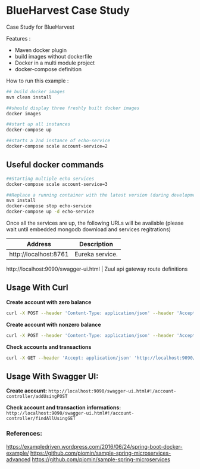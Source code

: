 # BlueHarvest Case Study

Case Study for BlueHarvest

Features :
- Maven docker plugin
- build images without dockerfile
- Docker in a multi module project
- docker-compose definition

How to run this example :

```sh
## build docker images
mvn clean install

##should display three freshly built docker images
docker images

##start up all instances
docker-compose up

##starts a 2nd instance of echo-service
docker-compose scale account-service=2
```

## Useful docker commands
```sh
##Starting multiple echo services
docker-compose scale account-service=3

##Replace a running container with the latest version (during development)
mvn install
docker-compose stop echo-service
docker-compose up -d echo-service
```

Once all the services are up, the following URLs will be available 
(please wait until embedded mongodb download and services regitrations)

Address | Description
--- | ---
http://localhost:8761 | Eureka service.

http://localhost:9090/swagger-ui.html | Zuul api gateway route definitions


## Usage With Curl

**Create account with zero balance**
```sh
curl -X POST --header 'Content-Type: application/json' --header 'Accept: application/json' 'http://localhost:9090/api/account/?customer=1&balance=0&firstName=adnan&surname=ozdemir'
```
**Create account with nonzero balance**
```sh
curl -X POST --header 'Content-Type: application/json' --header 'Accept: application/json' 'http://localhost:9090/api/account/?customer=1&balance=20&firstName=adnan&surname=ozdemir'
```
**Check accounts and transactions**
```sh
curl -X GET --header 'Accept: application/json' 'http://localhost:9090/api/account/'
```

## Usage With Swagger UI:

**Create account:**
`http://localhost:9090/swagger-ui.html#!/account-controller/addUsingPOST
`

**Check account and transaction informations:**
`http://localhost:9090/swagger-ui.html#!/account-controller/findAllUsingGET
`

### References:
https://exampledriven.wordpress.com/2016/06/24/spring-boot-docker-example/
https://github.com/piomin/sample-spring-microservices-advanced
https://github.com/piomin/sample-spring-microservices